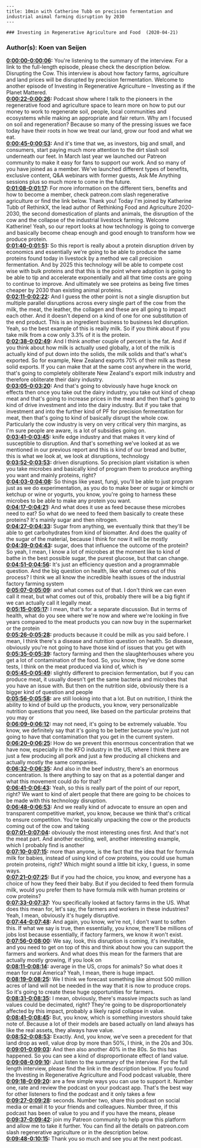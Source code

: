 
    ---
    title: 10min with Catherine Tubb on precision fermentation and industrial animal farming disruption by 2030
    ---

    ### Investing in Regenerative Agriculture and Food  (2020-04-21)  
### Author(s): Koen van Seijen  

**[0:00:00-0:00:06](https://investinginregenerativeagriculture.com/2019/12/10/catherine-tubb/#t=0:00:00):**  You're listening to the summary of the interview. For a link to the full-length episode, please check the description below.  Disrupting the Cow. This interview is about how factory farms, agriculture and land prices will be disrupted by precision fermentation.  Welcome to another episode of Investing in Regenerative Agriculture – Investing as if the Planet Mattered.  
**[0:00:22-0:00:26](https://investinginregenerativeagriculture.com/2019/12/10/catherine-tubb/#t=0:00:22):**  Podcast show where I talk to the pioneers in the regenerative food and agriculture space  to learn more on how to put our money to work to regenerate soil, people, local communities and ecosystems while making an appropriate and fair return.  Why am I focused on soil and regeneration? Because so many of the pressing issues we face today have their roots in how we treat our land, grow our food and what we eat.  
**[0:00:45-0:00:53](https://investinginregenerativeagriculture.com/2019/12/10/catherine-tubb/#t=0:00:45):**  And it's time that we, as investors, big and small, and consumers, start paying much more attention to the dirt slash soil underneath our feet.  In March last year we launched our Patreon community to make it easy for fans to support our work. And so many of you have joined as a member.  We've launched different types of benefits, exclusive content, Q&A webinars with former guests, Ask Me Anything sessions plus so much more to come in the future.  
**[0:01:08-0:01:17](https://investinginregenerativeagriculture.com/2019/12/10/catherine-tubb/#t=0:01:08):**  For more information on the different tiers, benefits and how to become a member, check patreon.com slash regenerative agriculture or find the link below. Thank you!  Today I'm joined by Katherine Tubb of RethinkX, the lead author of Rethinking Food and Agriculture 2020-2030, the second domestication of plants and animals, the disruption of the cow and the collapse of the industrial livestock farming. Welcome Katherine!  Yeah, so our report looks at how technology is going to converge and basically become cheap enough and good enough to transform how we produce protein.  
**[0:01:40-0:01:51](https://investinginregenerativeagriculture.com/2019/12/10/catherine-tubb/#t=0:01:40):**  So this report is really about a protein disruption driven by economics and essentially we're going to be able to produce the same proteins found today in livestock by a method we call precision fermentation.  And by 2025 this technology will be able to compete cost wise with bulk proteins and that this is the point where adoption is going to be able to tip and accelerate exponentially and all that time costs are going to continue to improve.  And ultimately we see proteins as being five times cheaper by 2030 than existing animal proteins.  
**[0:02:11-0:02:22](https://investinginregenerativeagriculture.com/2019/12/10/catherine-tubb/#t=0:02:11):**  And I guess the other point is not a single disruption but multiple parallel disruptions across every single part of the cow from the milk, the meat, the leather, the collagen and these are all going to impact each other.  And it doesn't depend on a kind of one for one substitution of the end product. This is an ingredient business to business led disruption.  Yeah, so the best example of this is really milk. So if you think about if you take milk from a cow only 3.3% of it is the protein.  
**[0:02:38-0:02:49](https://investinginregenerativeagriculture.com/2019/12/10/catherine-tubb/#t=0:02:38):**  And I think another couple of percent is the fat. And if you think about how milk is actually used globally, a lot of the milk is actually kind of put down into the solids, the milk solids and that's what's exported.  So for example, New Zealand exports 70% of their milk as these solid exports.  If you can make that at the same cost anywhere in the world, that's going to completely obliterate New Zealand's export milk industry and therefore obliterate their dairy industry.  
**[0:03:05-0:03:20](https://investinginregenerativeagriculture.com/2019/12/10/catherine-tubb/#t=0:03:05):**  And that's going to obviously have huge knock on effects then once you take out the dairy industry, you take out kind of cheap meat and that's going to increase prices in the meat and then that's going to kind of drive investment and into the dairy industry.  But if you take that investment and into the further kind of PF for precision fermentation for meat, then that's going to kind of basically disrupt the whole cow.  Particularly the cow industry is very on very critical very thin margins, as I'm sure people are aware, is a lot of subsidies going on.  
**[0:03:41-0:03:45](https://investinginregenerativeagriculture.com/2019/12/10/catherine-tubb/#t=0:03:41):**  knife edge industry and that makes it very kind of susceptible to disruption.  And that's something we've looked at as we mentioned in our previous report and this  is kind of our bread and butter, this is what we look at, we look at disruptions, technology  
**[0:03:52-0:03:53](https://investinginregenerativeagriculture.com/2019/12/10/catherine-tubb/#t=0:03:52):**  driven disruptions.  So precision plant visitation is when you take microbes and basically kind of program  them to produce anything you want and mainly proteins, right?  
**[0:04:03-0:04:08](https://investinginregenerativeagriculture.com/2019/12/10/catherine-tubb/#t=0:04:03):**  So things like yeast, fungi, you'll be able to just program just as we do experimentation,  as you do to make beer or sugar or kimchi or ketchup or wine or yogurts, you know, you're  going to harness these microbes to be able to make any protein you want.  
**[0:04:17-0:04:21](https://investinginregenerativeagriculture.com/2019/12/10/catherine-tubb/#t=0:04:17):**  And what does it use as feed because these microbes need to eat?  So what do we need to feed them basically to create these proteins?  It's mainly sugar and then nitrogen.  
**[0:04:27-0:04:33](https://investinginregenerativeagriculture.com/2019/12/10/catherine-tubb/#t=0:04:27):**  Sugar from anything, we eventually think that they'll be able to get carbohydrates from  kind of biomatter.  And does the quality of the sugar of the material, because I think for now it will be mostly  
**[0:04:39-0:04:43](https://investinginregenerativeagriculture.com/2019/12/10/catherine-tubb/#t=0:04:39):**  sugar, does that influence the outcome of the protein?  So yeah, I mean, I know a lot of microbes at the moment like to kind of bathe in the  best possible sugar, the purest glucose, but that can change.  
**[0:04:51-0:04:56](https://investinginregenerativeagriculture.com/2019/12/10/catherine-tubb/#t=0:04:51):**  It's just an efficiency question and a programmable question.  And the big question on health, like what comes out of this process?  I think we all know the incredible health issues of the industrial factory farming system  
**[0:05:07-0:05:09](https://investinginregenerativeagriculture.com/2019/12/10/catherine-tubb/#t=0:05:07):**  and what comes out of that.  I don't think we can even call it meat, but what comes out of this, probably there will  be a big fight if we can actually call it legally meat.  
**[0:05:15-0:05:17](https://investinginregenerativeagriculture.com/2019/12/10/catherine-tubb/#t=0:05:15):**  I mean, that's for a separate discussion.  But in terms of health, what do you see where we're now and where we're looking in five  years compared to the meat products you can now buy in the supermarket or the protein  
**[0:05:26-0:05:28](https://investinginregenerativeagriculture.com/2019/12/10/catherine-tubb/#t=0:05:26):**  products because it could be milk as you said before.  I mean, I think there's a disease and nutrition question on health.  So disease, obviously you're not going to have those kind of issues that you get with  
**[0:05:35-0:05:39](https://investinginregenerativeagriculture.com/2019/12/10/catherine-tubb/#t=0:05:35):**  factory farming and then the slaughterhouses where you get a lot of contamination of the  food.  So, you know, they've done some tests, I think on the meat produced via kind of, which is  
**[0:05:45-0:05:49](https://investinginregenerativeagriculture.com/2019/12/10/catherine-tubb/#t=0:05:45):**  slightly different to precision fermentation, but if you can produce meat, it usually doesn't  get the same bacteria and microbes that you have an issue with.  But then on the nutrition side, obviously there is a bigger kind of question and people  
**[0:05:56-0:05:58](https://investinginregenerativeagriculture.com/2019/12/10/catherine-tubb/#t=0:05:56):**  are still looking into that a lot.  But on nutrition, I think the ability to kind of build up the products, you know, very personalizable  nutrition questions that you need, like based on the particular proteins that you may or  
**[0:06:09-0:06:12](https://investinginregenerativeagriculture.com/2019/12/10/catherine-tubb/#t=0:06:09):**  may not need, it's going to be extremely valuable.  You know, we definitely say that it's going to be better because you're just not going  to have that contamination that you get in the current system.  
**[0:06:20-0:06:25](https://investinginregenerativeagriculture.com/2019/12/10/catherine-tubb/#t=0:06:20):**  How do we prevent this enormous concentration that we have now, especially in the KFO industry  in the US, where I think there are just a few producing all pork and just a few producing  all chickens and actually mostly the same companies.  
**[0:06:32-0:06:35](https://investinginregenerativeagriculture.com/2019/12/10/catherine-tubb/#t=0:06:32):**  And also in the beef industry, there's an enormous concentration.  Is there anything to say on that as a potential danger and what this movement could do for  that?  
**[0:06:41-0:06:43](https://investinginregenerativeagriculture.com/2019/12/10/catherine-tubb/#t=0:06:41):**  Yeah, so this is really part of the point of our report, right?  We want to kind of alert people that there are going to be choices to be made with this  technology disruption.  
**[0:06:48-0:06:53](https://investinginregenerativeagriculture.com/2019/12/10/catherine-tubb/#t=0:06:48):**  And we really kind of advocate to ensure an open and transparent competitive market, you  know, because we think that's critical to ensure competition.  You're basically unpacking the cow or the products coming out of the cow and taking  
**[0:07:01-0:07:04](https://investinginregenerativeagriculture.com/2019/12/10/catherine-tubb/#t=0:07:01):**  obviously the most interesting ones first.  And that's not the meat part.  And another exciting, well, another interesting example, which I probably find is another  
**[0:07:10-0:07:15](https://investinginregenerativeagriculture.com/2019/12/10/catherine-tubb/#t=0:07:10):**  more than anyone, is the fact that the idea that for formula milk for babies, instead  of using kind of cow proteins, you could use human protein proteins, right?  Which might sound a little bit icky, I guess, in some ways.  
**[0:07:21-0:07:25](https://investinginregenerativeagriculture.com/2019/12/10/catherine-tubb/#t=0:07:21):**  But if you had the choice, you know, and everyone has a choice of how they feed their baby.  But if you decided to feed them formula milk, would you prefer them to have formula milk  with human proteins or cow proteins?  
**[0:07:33-0:07:37](https://investinginregenerativeagriculture.com/2019/12/10/catherine-tubb/#t=0:07:33):**  You specifically looked at factory farms in the US.  What does this mean for, let's say, the farmers and workers in these industries?  Yeah, I mean, obviously it's hugely disruptive.  
**[0:07:44-0:07:48](https://investinginregenerativeagriculture.com/2019/12/10/catherine-tubb/#t=0:07:44):**  And again, you know, we're not, I don't want to soften this.  If what we say is true, then essentially, you know, there'll be millions of jobs lost  because essentially, if factory farmers, we know it won't exist.  
**[0:07:56-0:08:00](https://investinginregenerativeagriculture.com/2019/12/10/catherine-tubb/#t=0:07:56):**  We say, look, this disruption is coming, it's inevitable, and you need to get on top of  this and think about how you can support the farmers and workers.  And what does this mean for the farmers that are actually mostly growing, if you look on  
**[0:08:11-0:08:14](https://investinginregenerativeagriculture.com/2019/12/10/catherine-tubb/#t=0:08:11):**  average in the US, crops for animals?  So what does it mean for rural America?  Yeah, I mean, there is huge impact.  
**[0:08:19-0:08:25](https://investinginregenerativeagriculture.com/2019/12/10/catherine-tubb/#t=0:08:19):**  We I think we forecast something like almost 500 million acres of land will not be needed  in the way that it is now to produce crops.  So it's going to create these huge opportunities for farmers.  
**[0:08:31-0:08:35](https://investinginregenerativeagriculture.com/2019/12/10/catherine-tubb/#t=0:08:31):**  I mean, obviously, there's massive impacts such as land values could be decimated, right?  They're going to be disproportionately affected by this impact, probably a likely rapid collapse  in value.  
**[0:08:41-0:08:45](https://investinginregenerativeagriculture.com/2019/12/10/catherine-tubb/#t=0:08:41):**  But, you know, which is something investors should take note of.  Because a lot of their models are based actually on land always has like the real assets, they  always have value.  
**[0:08:52-0:08:53](https://investinginregenerativeagriculture.com/2019/12/10/catherine-tubb/#t=0:08:52):**  Exactly.  And, you know, we've seen a precedent for that land drop as well, value drop by more  than 50%, I think, in the 20s and 30s.  
**[0:09:01-0:09:03](https://investinginregenerativeagriculture.com/2019/12/10/catherine-tubb/#t=0:09:01):**  And then also another 40% in the 80s.  So this has happened.  So you can see a kind of disproportionate effect of land value.  
**[0:09:08-0:09:10](https://investinginregenerativeagriculture.com/2019/12/10/catherine-tubb/#t=0:09:08):**  Just listen to the summary of the interview.  For the full length interview, please find the link in the description below.  If you found the Investing in Regenerative Agriculture and Food podcast valuable, there  
**[0:09:18-0:09:20](https://investinginregenerativeagriculture.com/2019/12/10/catherine-tubb/#t=0:09:18):**  are a few simple ways you can use to support it.  Number one, rate and review the podcast on your podcast app.  That's the best way for other listeners to find the podcast and it only takes a few  
**[0:09:27-0:09:28](https://investinginregenerativeagriculture.com/2019/12/10/catherine-tubb/#t=0:09:27):**  seconds.  Number two, share this podcast on social media or email it to your friends and colleagues.  Number three, if this podcast has been of value to you and if you have the means, please  
**[0:09:37-0:09:42](https://investinginregenerativeagriculture.com/2019/12/10/catherine-tubb/#t=0:09:37):**  join my Patreon community to help grow this platform and allow me to take it further.  You can find all the details on patreon.com slash regenerative agriculture or in the description  below.  
**[0:09:48-0:10:15](https://investinginregenerativeagriculture.com/2019/12/10/catherine-tubb/#t=0:09:48):**  Thank you so much and see you at the next podcast.  